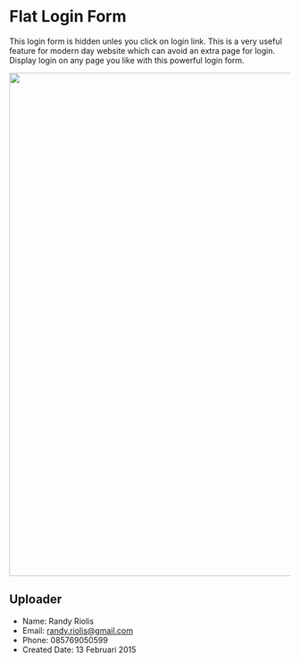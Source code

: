 # Flat Login Form
This login form is hidden unles you click on login link. This is a very useful feature for modern day website which can avoid an extra page for login. Display login on any page you like with this powerful login form.

<img src="http://raw.github.com/r4nd1/template-login-classic/master/screenshot.jpg" width="900">

## Uploader
* Name: Randy Riolis
* Email: randy.riolis@gmail.com
* Phone: 085769050599
* Created Date: 13 Februari 2015